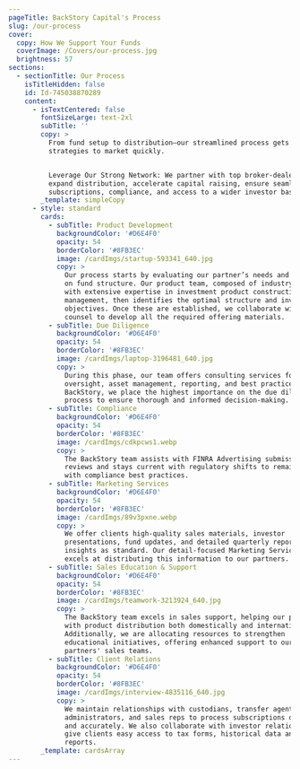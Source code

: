```yaml
---
pageTitle: BackStory Capital's Process
slug: /our-process
cover:
  copy: How We Support Your Funds
  coverImage: /Covers/our-process.jpg
  brightness: 57
sections:
  - sectionTitle: Our Process
    isTitleHidden: false
    id: Id-745038870289
    content:
      - isTextCentered: false
        fontSizeLarge: text-2xl
        subTitle: ''
        copy: >
          From fund setup to distribution—our streamlined process gets your
          strategies to market quickly.


          Leverage Our Strong Network: We partner with top broker-dealers to
          expand distribution, accelerate capital raising, ensure seamless
          subscriptions, compliance, and access to a wider investor base.
        _template: simpleCopy
      - style: standard
        cards:
          - subTitle: Product Development
            backgroundColor: '#D6E4F0'
            opacity: 54
            borderColor: '#8FB3EC'
            image: /cardImgs/startup-593341_640.jpg
            copy: >
              Our process starts by evaluating our partner’s needs and advising
              on fund structure. Our product team, composed of industry veterans
              with extensive expertise in investment product construction and
              management, then identifies the optimal structure and investment
              objectives. Once these are established, we collaborate with legal
              counsel to develop all the required offering materials.
          - subTitle: Due Diligence
            backgroundColor: '#D6E4F0'
            opacity: 54
            borderColor: '#8FB3EC'
            image: /cardImgs/laptop-3196481_640.jpg
            copy: >
              During this phase, our team offers consulting services for
              oversight, asset management, reporting, and best practices. At
              BackStory, we place the highest importance on the due diligence
              process to ensure thorough and informed decision-making.
          - subTitle: Compliance
            backgroundColor: '#D6E4F0'
            opacity: 54
            borderColor: '#8FB3EC'
            image: /cardImgs/cdkpcws1.webp
            copy: >
              The BackStory team assists with FINRA Advertising submissions and
              reviews and stays current with regulatory shifts to remain in line
              with compliance best practices.
          - subTitle: Marketing Services
            backgroundColor: '#D6E4F0'
            opacity: 54
            borderColor: '#8FB3EC'
            image: /cardImgs/89v3pxne.webp
            copy: >
              We offer clients high-quality sales materials, investor
              presentations, fund updates, and detailed quarterly reports with
              insights as standard. Our detail-focused Marketing Services team
              excels at distributing this information to our partners.
          - subTitle: Sales Education & Support
            backgroundColor: '#D6E4F0'
            opacity: 54
            borderColor: '#8FB3EC'
            image: /cardImgs/teamwork-3213924_640.jpg
            copy: >
              The BackStory team excels in sales support, helping our partners
              with product distribution both domestically and internationally.
              Additionally, we are allocating resources to strengthen
              educational initiatives, offering enhanced support to our
              partners' sales teams.
          - subTitle: Client Relations
            backgroundColor: '#D6E4F0'
            opacity: 54
            borderColor: '#8FB3EC'
            image: /cardImgs/interview-4835116_640.jpg
            copy: >
              We maintain relationships with custodians, transfer agents,
              administrators, and sales reps to process subscriptions quickly
              and accurately. We also collaborate with investor relations to
              give clients easy access to tax forms, historical data and fund
              reports.
        _template: cardsArray
---
```


